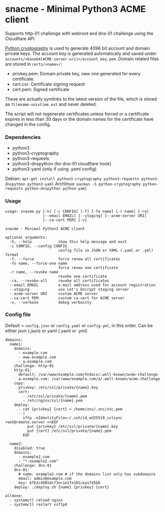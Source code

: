 # snacme - Minimal Python3 ACME client
Supports http-01 challenge with webroot and dns-01 challenge using the Cloudflare API.

[Python cryptography](https://cryptography.io/en/latest/) is used to generate 4096 bit account and domain private keys.
The account key is generated automatically and saved under `accounts/<base64(ACME-server-uri)>/account_key.pem`.
Domain related files are stored in `certs/<name>/`:
- privkey.pem: Domain private key, new one generated for every certificate.
- cert.csr: Certificate signing request
- cert.pem: Signed certificate

These are actually symlinks to the latest version of the file, which is stored as `filename-unixtime.ext` and never deleted.

The script will not regenerate certificates unless forced or a certificate expires in less than 30 days or the domain names for the certificate have changed in the config.

### Dependencies
- python3
- python3-cryptography
- python3-requests
- python3-dnspython (for dns-01 cloudflare hook)
- python3-yaml (only if using .yaml config)

Debian: `apt-get install python3-cryptography python3-requests python3-dnspython python3-yaml`
Archlinux: `pacman -S python-cryptography python-requests python-dnspython python-yaml`


### Usage
```
usage: snacme.py [-h] [-c CONFIG] [-f] [-fo name] [-r name] [-ra]
                 [--email EMAIL] [--staging] [--acme-server URI]
                 [--ca-cert PEM] [-v]

snacme - Minimal Python3 ACME client

optional arguments:
  -h, --help            show this help message and exit
  -c CONFIG, --config CONFIG
                        config file in JSON or YAML (.yaml or .yml) format
  -f, --force           force renew all certificates
  -fo name, --force-one name
                        force renew one certificate
  -r name, --revoke name
                        revoke one certificate
  -ra, --revoke-all     revoke all certificates
  --email EMAIL         e-mail address used for account registration
  --staging             use Let's Encrypt staging server
  --acme-server URI     custom ACME server
  --ca-cert PEM         custom ca-cert for ACME server
  -v, --verbose         debug verbosity
```

### Config file
Default = `config.json` or `config.yaml` or `config.yml`, in this order.
Can be either json (.json) or yaml (.yaml or .yml)
```
domains:
  name1:
    domains:
      - example.com
      - www.example.com
      - a.example.com
    challenge: http-01
    http-01:
      default: /var/www/example.com/htdocs/.well-known/acme-challenge
      a.example.com: /var/www/example.com/a/.well-known/acme-challenge
    copy:
      privkey: /etc/ssl/private/{name}.key
      cert:
        - /etc/ssl/private/{name}.pem
        - /etc/nginx/ssl/{name}.pem
    deploy:
      - cat {privkey} {cert} > /home/znc/.znc/znc.pem
      - |
        sftp -oIdentityFile=~/.ssh/id_ed25519_sslsync root@remote.server <<EOF
          put {privkey} /etc/ssl/private/{name}.key
          put {cert} /etc/ssl/private/{name}.pem
        EOF

  name2:
    disabled: true
    domains:
      - example2.com
      - "*.example2.com"
    challenge: dns-01
    dns-01:
      # name: example2.com # if the domains list only has subdomains
      email: admin@example.com
      key: bfb3c49054cf3ec1e1fe101cea1f45b6
    deploy: ./deploy.sh {name} {privkey} {cert}

alldone:
  - systemctl reload nginx
  - systemctl restart vsftpd
```
